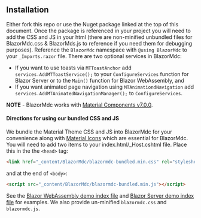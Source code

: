 ## Installation

Either fork this repo or use the Nuget package linked at the top of this document. Once the package is referenced in your project you will need to add the CSS and JS in your html (there are non-minified unbundled files for BlazorMdc.css & BlazorMds.js to reference if you need them for debugging purposes).
Reference the `BlazorMdc` namespace with `@using BlazorMdc` to your `_Imports.razor` file. There are two optional services in BlazorMdc:
- If you want to use toasts via `MTToastAnchor` add `services.AddMTToastService();` to your `ConfigureServices` function for Blazor Server or to the `Main()` function for Blazor WebAssembly, and
- If you want animated page navigation using `MTAnimationdNavigation` add `services.AddMTAnimatedNavigationManager();` to `ConfigureServices`.

**NOTE** - BlazorMdc works with [Material Components v7.0.0](https://github.com/material-components/material-components-web/blob/master/CHANGELOG.md#600-2020-04-22).

#### Directions for using our bundled CSS and JS

We bundle the Material Theme CSS and JS into BlazorMdc for your convenience along with [Material Icons](https://material.io/resources/icons/?style=baseline) which are essential for BlazorMdc. You will need to add two items to your index.html/_Host.cshtml file. Place this in the the `<head>` tag:
```html
<link href="_content/BlazorMdc/blazormdc-bundled.min.css" rel="stylesheet">
```
and at the end of `<body>`:
```html
<script src="_content/BlazorMdc/blazormdc-bundled.min.js"></script>
```
See the [Blazor WebAssembly demo index file](https://github.com/BlazorMdc/BlazorMdc/blob/main/BlazorMdc.Demo.WebServer/Pages/index_webassembly.cshtml) and [Blazor Server demo index file](https://github.com/BlazorMdc/BlazorMdc/blob/main/BlazorMdc.Demo.WebServer/Pages/index_server.cshtml) for examples. We also provide un-minified `blazormdc.css` and `blazormdc.js`.



